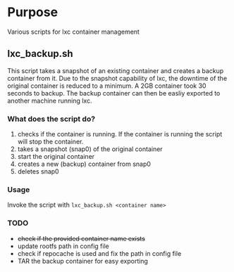 # Purpose

Various scripts for lxc container management

## lxc_backup.sh

This script takes a snapshot of an existing container and creates a backup container from it. Due to the snapshot capability of lxc, the downtime of the original container is reduced to a minimum. A 2GB container took 30 seconds to backup.
The backup container can then be easliy exported to another machine running lxc.

### What does the script do?

1. checks if the container is running. If the container is running the script will stop the container. 
2. takes a snapshot (snap0) of the original container
3. start the original container
4. creates a new (backup) container from snap0
5. deletes snap0 

### Usage

Invoke the script with `lxc_backup.sh <container name>` 

### TODO

* ~~check if the provided container name exists~~
* update rootfs path in config file
* check if repocache is used and fix the path in config file
* TAR the backup container for easy exporting